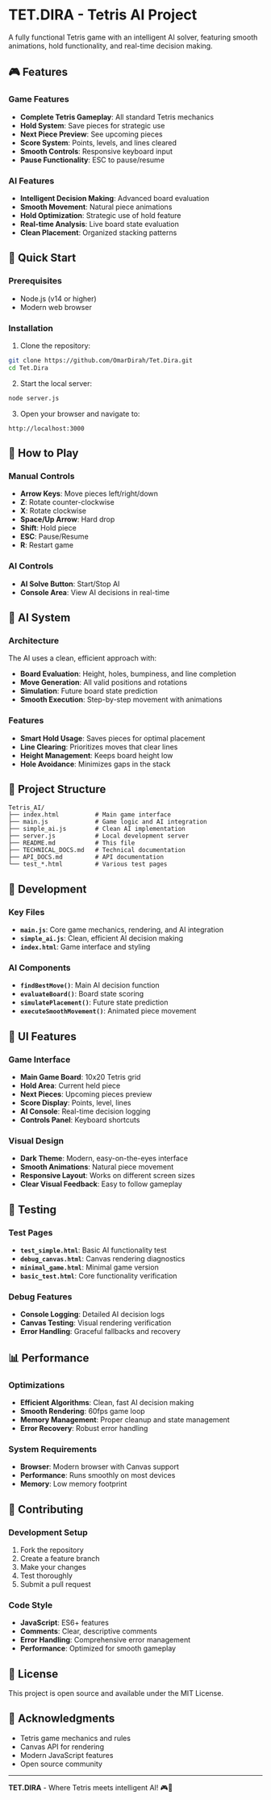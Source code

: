 # TET.DIRA - Tetris AI Project

A fully functional Tetris game with an intelligent AI solver, featuring smooth animations, hold functionality, and real-time decision making.

## 🎮 Features

### Game Features
- **Complete Tetris Gameplay**: All standard Tetris mechanics
- **Hold System**: Save pieces for strategic use
- **Next Piece Preview**: See upcoming pieces
- **Score System**: Points, levels, and lines cleared
- **Smooth Controls**: Responsive keyboard input
- **Pause Functionality**: ESC to pause/resume

### AI Features
- **Intelligent Decision Making**: Advanced board evaluation
- **Smooth Movement**: Natural piece animations
- **Hold Optimization**: Strategic use of hold feature
- **Real-time Analysis**: Live board state evaluation
- **Clean Placement**: Organized stacking patterns

## 🚀 Quick Start

### Prerequisites
- Node.js (v14 or higher)
- Modern web browser

### Installation
1. Clone the repository:
```bash
git clone https://github.com/OmarDirah/Tet.Dira.git
cd Tet.Dira
```

2. Start the local server:
```bash
node server.js
```

3. Open your browser and navigate to:
```
http://localhost:3000
```

## 🎯 How to Play

### Manual Controls
- **Arrow Keys**: Move pieces left/right/down
- **Z**: Rotate counter-clockwise
- **X**: Rotate clockwise
- **Space/Up Arrow**: Hard drop
- **Shift**: Hold piece
- **ESC**: Pause/Resume
- **R**: Restart game

### AI Controls
- **AI Solve Button**: Start/Stop AI
- **Console Area**: View AI decisions in real-time

## 🤖 AI System

### Architecture
The AI uses a clean, efficient approach with:
- **Board Evaluation**: Height, holes, bumpiness, and line completion
- **Move Generation**: All valid positions and rotations
- **Simulation**: Future board state prediction
- **Smooth Execution**: Step-by-step movement with animations

### Features
- **Smart Hold Usage**: Saves pieces for optimal placement
- **Line Clearing**: Prioritizes moves that clear lines
- **Height Management**: Keeps board height low
- **Hole Avoidance**: Minimizes gaps in the stack

## 📁 Project Structure

```
Tetris_AI/
├── index.html          # Main game interface
├── main.js             # Game logic and AI integration
├── simple_ai.js        # Clean AI implementation
├── server.js           # Local development server
├── README.md           # This file
├── TECHNICAL_DOCS.md   # Technical documentation
├── API_DOCS.md         # API documentation
└── test_*.html         # Various test pages
```

## 🔧 Development

### Key Files
- **`main.js`**: Core game mechanics, rendering, and AI integration
- **`simple_ai.js`**: Clean, efficient AI decision making
- **`index.html`**: Game interface and styling

### AI Components
- **`findBestMove()`**: Main AI decision function
- **`evaluateBoard()`**: Board state scoring
- **`simulatePlacement()`**: Future state prediction
- **`executeSmoothMovement()`**: Animated piece movement

## 🎨 UI Features

### Game Interface
- **Main Game Board**: 10x20 Tetris grid
- **Hold Area**: Current held piece
- **Next Pieces**: Upcoming pieces preview
- **Score Display**: Points, level, lines
- **AI Console**: Real-time decision logging
- **Controls Panel**: Keyboard shortcuts

### Visual Design
- **Dark Theme**: Modern, easy-on-the-eyes interface
- **Smooth Animations**: Natural piece movement
- **Responsive Layout**: Works on different screen sizes
- **Clear Visual Feedback**: Easy to follow gameplay

## 🧪 Testing

### Test Pages
- **`test_simple.html`**: Basic AI functionality test
- **`debug_canvas.html`**: Canvas rendering diagnostics
- **`minimal_game.html`**: Minimal game version
- **`basic_test.html`**: Core functionality verification

### Debug Features
- **Console Logging**: Detailed AI decision logs
- **Canvas Testing**: Visual rendering verification
- **Error Handling**: Graceful fallbacks and recovery

## 📊 Performance

### Optimizations
- **Efficient Algorithms**: Clean, fast AI decision making
- **Smooth Rendering**: 60fps game loop
- **Memory Management**: Proper cleanup and state management
- **Error Recovery**: Robust error handling

### System Requirements
- **Browser**: Modern browser with Canvas support
- **Performance**: Runs smoothly on most devices
- **Memory**: Low memory footprint

## 🤝 Contributing

### Development Setup
1. Fork the repository
2. Create a feature branch
3. Make your changes
4. Test thoroughly
5. Submit a pull request

### Code Style
- **JavaScript**: ES6+ features
- **Comments**: Clear, descriptive comments
- **Error Handling**: Comprehensive error management
- **Performance**: Optimized for smooth gameplay

## 📝 License

This project is open source and available under the MIT License.

## 🙏 Acknowledgments

- Tetris game mechanics and rules
- Canvas API for rendering
- Modern JavaScript features
- Open source community

---

**TET.DIRA** - Where Tetris meets intelligent AI! 🎮🤖
